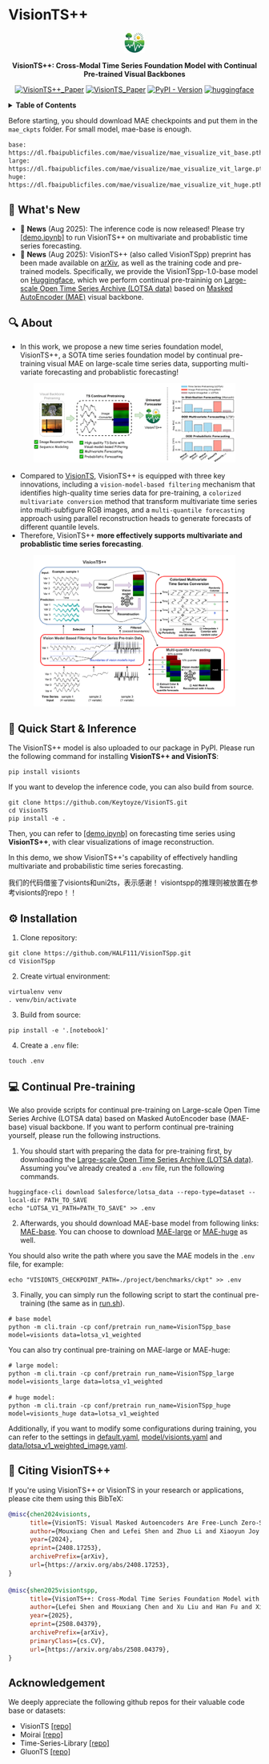# VisionTS++

<div align="center">
<img src="figures/visionts_logo.png" style="width:8%;" /> 

**VisionTS++: Cross-Modal Time Series Foundation Model with Continual Pre-trained Visual Backbones**

[![VisionTS++_Paper](https://img.shields.io/badge/VisionTS++_Paper-2508.04379-red)](https://arxiv.org/abs/2508.04379)
[![VisionTS_Paper](https://img.shields.io/badge/VisionTS_Paper-2408.17253-red)](https://arxiv.org/abs/2408.17253)
[![PyPI - Version](https://img.shields.io/pypi/v/visionts)](#-quick-start)
[![huggingface](https://img.shields.io/badge/%F0%9F%A4%97%20Hugging%20Face-Models-FFD21E)](https://huggingface.co/Lefei/VisionTSpp)

</div>

<details>
<summary><strong>Table of Contents</strong></summary>

- [🎉 What's New](#-whats-new)
- [🔍 About](#-about)
- [⚙️ Installation](#️-installation)
- [🚀 Quick Start & Inference](#-quick-start--inference)
- [💻 Continual Pre-training](#-continual-pre-training)
- [🔗 Citing VisionTS++](#-citing-visionts)
- [Acknowledgement](#acknowledgement)

</details>

Before starting, you should download MAE checkpoints and put them in the `mae_ckpts` folder. For small model, mae-base is enough.
```shell
base: https://dl.fbaipublicfiles.com/mae/visualize/mae_visualize_vit_base.pth
large: https://dl.fbaipublicfiles.com/mae/visualize/mae_visualize_vit_large.pth
huge: https://dl.fbaipublicfiles.com/mae/visualize/mae_visualize_vit_huge.pth
```


## 🎉 What's New

* 🚩 **News** (Aug 2025): The inference code is now released! Please try [[demo.ipynb]](https://github.com/HALF111/VisionTSpp/blob/main/demo.ipynb) to run VisionTS++ on multivariate and probablistic time series forecasting.
* 🚩 **News** (Aug 2025): VisionTS++ (also called VisionTSpp) preprint has been made available on [arXiv](https://arxiv.org/abs/2508.04379), as well as the training code and pre-trained models. Specifically, we provide the VisionTSpp-1.0-base model on [Huggingface](https://huggingface.co/Lefei/VisionTSpp), which we perform continual pre-traininig on [Large-scale Open Time Series Archive (LOTSA data)](https://huggingface.co/datasets/Salesforce/lotsa_data/) based on [Masked AutoEncoder (MAE)](https://github.com/facebookresearch/mae) visual backbone.

## 🔍 About

+ In this work, we propose a new time series foundation model, VisionTS++, a SOTA time series foundation model by continual pre-training visual MAE on large-scale time series data, supporting multi-variate forecasting and probablistic forecasting!

<div align="center">
<img src="figures/teaser.png" style="width:80%;" />
</div>


+ Compared to [VisionTS](https://github.com/Keytoyze/VisionTS), VisionTS++ is equipped with three key innovations, including a `vision-model-based
filtering` mechanism that identifies high-quality time series data for pre-training, a `colorized multivariate conversion` method that transform multivariate time series into multi-subfigure RGB images, and a `multi-quantile forecasting` approach using parallel reconstruction heads to generate forecasts of different quantile levels.
+ Therefore, VisionTS++ **more effectively supports multivariate and probablistic time series forecasting**.

<div align="center">
<img src="figures/main_figure.png" style="width:80%;" />
</div>

## 🚀 Quick Start & Inference

The VisionTS++ model is also uploaded to our package in PyPI. Please run the following command for installing **VisionTS++ and VisionTS**:

```shell
pip install visionts
```

If you want to develop the inference code, you can also build from source.

```shell
git clone https://github.com/Keytoyze/VisionTS.git
cd VisionTS
pip install -e .
```

Then, you can refer to [[demo.ipynb]](https://github.com/HALF111/VisionTSpp/blob/main/demo.ipynb) on forecasting time series using **VisionTS++**, with clear visualizations of image reconstruction. 

In this demo, we show VisionTS++'s capability of effectively handling multivariate and probabilistic time series forecasting.

我们的代码借鉴了visionts和uni2ts，表示感谢！
visiontspp的推理则被放置在参考visionts的repo！！

## ⚙️ Installation

1. Clone repository:

```shell
git clone https://github.com/HALF111/VisionTSpp.git
cd VisionTSpp
```

2. Create virtual environment:

```shell
virtualenv venv
. venv/bin/activate
```

3. Build from source:

```shell
pip install -e '.[notebook]'
```

4. Create a `.env` file:

```shell
touch .env
```

## 💻 Continual Pre-training

We also provide scripts for continual pre-training on Large-scale Open Time Series Archive (LOTSA data) based on Masked AutoEncoder base (MAE-base) visual backbone. If you want to perform continual pre-training yourself, please run the following instructions.

1. You should start with preparing the data for pre-training first, by downloading the [Large-scale Open Time Series Archive (LOTSA data)](https://huggingface.co/datasets/Salesforce/lotsa_data/).
   Assuming you've already created a `.env` file, run the following commands.

```shell
huggingface-cli download Salesforce/lotsa_data --repo-type=dataset --local-dir PATH_TO_SAVE
echo "LOTSA_V1_PATH=PATH_TO_SAVE" >> .env
```

2. Afterwards, you should download MAE-base model from following links: [MAE-base](https://dl.fbaipublicfiles.com/mae/visualize/mae_visualize_vit_base.pth). You can choose to download [MAE-large](https://dl.fbaipublicfiles.com/mae/visualize/mae_visualize_vit_large.pth) or [MAE-huge](https://dl.fbaipublicfiles.com/mae/visualize/mae_visualize_vit_huge.pth) as well. 

You should also write the path where you save the MAE models in the `.env` file, for example:

```shell
echo "VISIONTS_CHECKPOINT_PATH=./project/benchmarks/ckpt" >> .env
```

3. Finally, you can simply run the following script to start the continual pre-training (the same as in [run.sh](https://github.com/HALF111/VisionTSpp/blob/main/run.sh)). 

```shell
# base model
python -m cli.train -cp conf/pretrain run_name=VisionTSpp_base  model=visionts data=lotsa_v1_weighted
```

You can also try continual pre-training on MAE-large or MAE-huge:

```shell
# large model:
python -m cli.train -cp conf/pretrain run_name=VisionTSpp_large  model=visionts_large data=lotsa_v1_weighted

# huge model:
python -m cli.train -cp conf/pretrain run_name=VisionTSpp_huge  model=visionts_huge data=lotsa_v1_weighted
```

Additionally, if you want to modify some configurations during training, you can refer to the settings in [default.yaml](https://github.com/HALF111/VisionTSpp/blob/main/cli/conf/pretrain/default.yaml), [model/visionts.yaml](https://github.com/HALF111/VisionTSpp/blob/main/cli/conf/pretrain/model/visionts.yaml) and [data/lotsa_v1_weighted_image.yaml](https://github.com/HALF111/VisionTSpp/blob/main/cli/conf/pretrain/data/lotsa_v1_weighted_image.yaml).

## 🔗 Citing VisionTS++

If you're using VisionTS++ or VisionTS in your research or applications, please cite them using this BibTeX:

```bibtex
@misc{chen2024visionts,
      title={VisionTS: Visual Masked Autoencoders Are Free-Lunch Zero-Shot Time Series Forecasters}, 
      author={Mouxiang Chen and Lefei Shen and Zhuo Li and Xiaoyun Joy Wang and Jianling Sun and Chenghao Liu},
      year={2024},
      eprint={2408.17253},
      archivePrefix={arXiv},
      url={https://arxiv.org/abs/2408.17253}, 
}

@misc{shen2025visiontspp,
      title={VisionTS++: Cross-Modal Time Series Foundation Model with Continual Pre-trained Visual Backbones}, 
      author={Lefei Shen and Mouxiang Chen and Xu Liu and Han Fu and Xiaoxue Ren and Jianling Sun and Zhuo Li and Chenghao Liu},
      year={2025},
      eprint={2508.04379},
      archivePrefix={arXiv},
      primaryClass={cs.CV},
      url={https://arxiv.org/abs/2508.04379}, 
}
```

## Acknowledgement

We deeply appreciate the following github repos for their valuable code base or datasets:

+ VisionTS [[repo]](https://github.com/Keytoyze/VisionTS)
+ Moirai [[repo]](https://github.com/SalesforceAIResearch/uni2ts)
+ Time-Series-Library [[repo]](https://github.com/thuml/Time-Series-Library)
+ GluonTS [[repo]](https://github.com/awslabs/gluonts)
